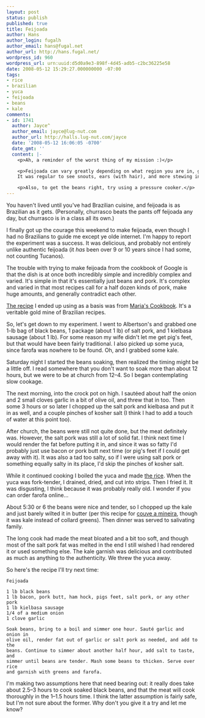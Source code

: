 ```yaml
---
layout: post
status: publish
published: true
title: Feijoada
author: Hans
author_login: fugalh
author_email: hans@fugal.net
author_url: http://hans.fugal.net/
wordpress_id: 960
wordpress_url: urn:uuid:d5d0a9e3-898f-4d45-adb5-c2bc36225e58
date: 2008-05-12 15:29:27.000000000 -07:00
tags:
- rice
- brazilian
- yuca
- feijoada
- beans
- kale
comments:
- id: 1741
  author: Jayce^
  author_email: jayce@lug-nut.com
  author_url: http://halls.lug-nut.com/jayce
  date: '2008-05-12 16:06:05 -0700'
  date_gmt: ''
  content: |-
    <p>Ah, a reminder of the worst thing of my mission :)</p>

    <p>Feijoada can vary greatly depending on what region you are in, going from a black bean chili in São Paulo and the South, to a true horror in the Bahia type regions.  Basically true feijoada would consist of "Leftover pig parts" mixed with your cooked black beans, and some mandioca, either flour (farinha) which you get in farofa, or larger chunks.
    It was regular to see snouts, ears (with hair), and more stewing in a pot of beans.</p>

    <p>Also, to get the beans right, try using a pressure cooker.</p>
---
```

<p>You haven't lived until you've had Brazilian cuisine, and feijoada is as Brazilian as it gets. (Personally, churrasco beats the pants off feijoada any day, but churrasco is in a class all its own.)</p>

<p>I finally got up the courage this weekend to make feijoada, even though I had no Brazilians to guide me except ye olde internet. I'm happy to report the experiment was a success. It was delicious, and probably not entirely unlike authentic feijoada (it <em>has</em> been over 9 or 10 years since I had some, not counting Tucanos).</p>

<p>The trouble with trying to make feijoada from the cookbook of Google is that the dish is at once both incredibly simple and incredibly complex and varied. It's simple in that it's essentially just beans and pork. It's complex and varied in that most recipes call for a half dozen kinds of pork, make huge amounts, and generally contradict each other.</p>

<p><a href="http://www.maria-brazil.org/feijoada.htm">The recipe</a> I ended up using as a basis was from <a href="http://www.maria-brazil.org/brazilian_recipes.htm">Maria's Cookbook</a>. It's a veritable gold mine of Brazilian recipes.</p>

<p>So, let's get down to my experiment. I went to Albertson's and grabbed one 1-lb bag of black beans, 1 package (about 1 lb) of salt pork, and 1 kielbasa sausage (about 1 lb). For some reason my wife didn't let me get pig's feet, but that would have been fairly traditional. I also picked up some yuca, since farofa was nowhere to be found. Oh, and I grabbed some kale.</p>

<p>Saturday night I started the beans soaking, then realized the timing might be a little off. I read somewhere that you don't want to soak more than about 12 hours, but we were to be at church from 12–4. So I began contemplating slow cookage.</p>

<p>The next morning, into the crock pot on high. I sautéed about half the onion and 2 small cloves garlic in a bit of olive oil, and threw that in too. Then some 3 hours or so later I chopped up the salt pork and kielbasa and put it in as well, and a couple pinches of kosher salt (I think I had to add a touch of water at this point too).</p>

<p>After church, the beans were still not quite done, but the meat definitely was. However, the salt pork was still a lot of solid fat. I think next time I would render the fat before putting it in, and since it was so fatty I'd probably just use bacon or pork butt next time (or pig's feet if I could get away with it). It was also a tad too salty, so if I were using salt pork or something equally salty in its place, I'd skip the pinches of kosher salt.</p>

<p>While it continued cooking I boiled the yuca and made <a href="http://www.maria-brazil.org/arroz.htm">the rice</a>. When the yuca was fork-tender, I drained, dried, and cut into strips. Then I fried it. It was disgusting, I think because it was probably really old. I wonder if you can order farofa online…</p>

<p>About 5:30 or 6 the beans were nice and tender, so I chopped up the kale and just barely wilted it in butter (per this recipe for <a href="http://www.maria-brazil.org/couve_a_mineira.htm">couve a mineira</a>, though it was kale instead of collard greens). Then dinner was served to salivating family.</p>

<p>The long cook had made the meat bloated and a bit too soft, and though most of the salt pork fat was melted in the end I still wished I had rendered it or used something else. The kale garnish was delicious and contributed as much as anything to the authenticity. We threw the yuca away.</p>

<p>So here's the recipe I'll try next time:</p>

<pre><code>Feijoada

1 lb black beans
1 lb bacon, pork butt, ham hock, pigs feet, salt pork, or any other pork
1 lb kielbasa sausage
1/4 of a medium onion
1 clove garlic

Soak beans, bring to a boil and simmer one hour. Sauté garlic and onion in
olive oil, render fat out of garlic or salt pork as needed, and add to the
beans. Continue to simmer about another half hour, add salt to taste, and
simmer until beans are tender. Mash some beans to thicken. Serve over rice
and garnish with greens and farofa.
</code></pre>

<p>I'm making two assumptions here that need bearing out: it really does take about 2.5–3 hours to cook soaked black beans, and that the meat will cook thoroughly in the 1–1.5 hours time. I think the latter assumption is fairly safe, but I'm not sure about the former. Why don't you give it a try and let me know?</p>
